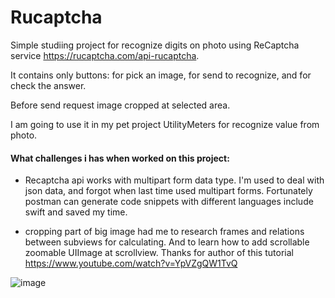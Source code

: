 # Rucaptcha

Simple studiing project for recognize digits on photo using ReCaptcha service https://rucaptcha.com/api-rucaptcha.

It contains only buttons: for pick an image, for send to recognize, and for check the answer.

Before send request image cropped at selected area. 

I am going to use it in my pet project UtilityMeters for recognize value from photo.

#### What challenges i has when worked  on this project:
* Recaptcha api works with multipart form data type. I'm used to  deal with json data, and forgot when last time used multipart forms.  Fortunately postman can generate code snippets with different languages include swift and saved my time.

* cropping part of big image had me to research frames and relations between subviews for calculating. And to learn how to add scrollable zoomable UIImage at scrollview. Thanks for author  of this tutorial https://www.youtube.com/watch?v=YpVZgQW1TvQ 

![image](https://user-images.githubusercontent.com/29074231/205481439-676edbd7-7a49-4fa8-bee1-12c6624d6b8e.png)
